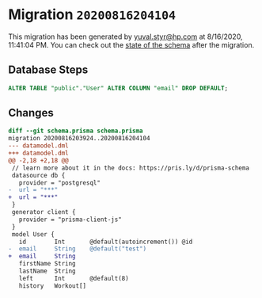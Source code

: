 # Migration `20200816204104`

This migration has been generated by yuval.styr@hp.com at 8/16/2020, 11:41:04 PM.
You can check out the [state of the schema](./schema.prisma) after the migration.

## Database Steps

```sql
ALTER TABLE "public"."User" ALTER COLUMN "email" DROP DEFAULT;
```

## Changes

```diff
diff --git schema.prisma schema.prisma
migration 20200816203924..20200816204104
--- datamodel.dml
+++ datamodel.dml
@@ -2,18 +2,18 @@
 // learn more about it in the docs: https://pris.ly/d/prisma-schema
 datasource db {
   provider = "postgresql"
-  url = "***"
+  url = "***"
 }
 generator client {
   provider = "prisma-client-js"
 }
 model User {
   id        Int       @default(autoincrement()) @id
-  email     String    @default("test")
+  email     String
   firstName String
   lastName  String
   left      Int       @default(8)
   history   Workout[]
```


